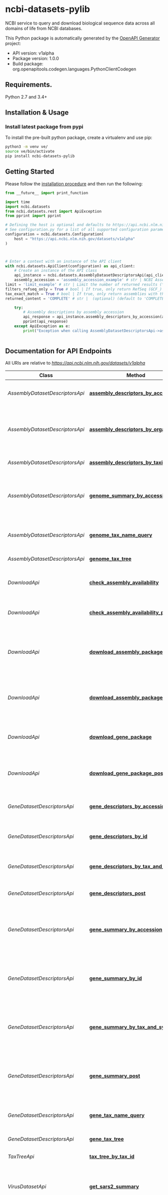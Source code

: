 # ncbi-datasets-pylib
NCBI service to query and download biological sequence data across all domains of life from NCBI databases.

This Python package is automatically generated by the [OpenAPI Generator](https://openapi-generator.tech) project:

- API version: v1alpha
- Package version: 1.0.0
- Build package: org.openapitools.codegen.languages.PythonClientCodegen

## Requirements.

Python 2.7 and 3.4+

## Installation & Usage
### Install latest package from pypi

To install the pre-built python package, create a virtualenv and use pip:

```sh
python3 -m venv ve/
source ve/bin/activate
pip install ncbi-datasets-pylib
```

## Getting Started

Please follow the [installation procedure](#installation--usage) and then run the following:

```python
from __future__ import print_function

import time
import ncbi.datasets
from ncbi.datasets.rest import ApiException
from pprint import pprint

# Defining the host is optional and defaults to https://api.ncbi.nlm.nih.gov/datasets/v1alpha
# See configuration.py for a list of all supported configuration parameters.
configuration = ncbi.datasets.Configuration(
    host = "https://api.ncbi.nlm.nih.gov/datasets/v1alpha"
)



# Enter a context with an instance of the API client
with ncbi.datasets.ApiClient(configuration) as api_client:
    # Create an instance of the API class
    api_instance = ncbi.datasets.AssemblyDatasetDescriptorsApi(api_client)
    assembly_accession = 'assembly_accession_example' # str | NCBI Assembly accession
limit = 'limit_example' # str | Limit the number of returned results (\"all\", \"none\", otherwise an integer value). (optional)
filters_refseq_only = True # bool | If true, only return RefSeq (GCF_) assemblies. (optional)
tax_exact_match = True # bool | If true, only return assemblies with the given NCBI Taxonomy ID, or name. Otherwise, assemblies from taxonomy subtree are included, too. Ignored for assembly_accession request. (optional)
returned_content = 'COMPLETE' # str |  (optional) (default to 'COMPLETE')

    try:
        # Assembly descriptions by assembly accession
        api_response = api_instance.assembly_descriptors_by_accession(assembly_accession, limit=limit, filters_refseq_only=filters_refseq_only, tax_exact_match=tax_exact_match, returned_content=returned_content)
        pprint(api_response)
    except ApiException as e:
        print("Exception when calling AssemblyDatasetDescriptorsApi->assembly_descriptors_by_accession: %s\n" % e)
    
```

## Documentation for API Endpoints

All URIs are relative to *https://api.ncbi.nlm.nih.gov/datasets/v1alpha*

Class | Method | HTTP request | Description
------------ | ------------- | ------------- | -------------
*AssemblyDatasetDescriptorsApi* | [**assembly_descriptors_by_accession**](docs/AssemblyDatasetDescriptorsApi.md#assembly_descriptors_by_accession) | **GET** /assembly_descriptors/accession/{assembly_accession} | Assembly descriptions by assembly accession
*AssemblyDatasetDescriptorsApi* | [**assembly_descriptors_by_organism**](docs/AssemblyDatasetDescriptorsApi.md#assembly_descriptors_by_organism) | **GET** /assembly_descriptors/organism/{tax_name} | Assembly descriptions by taxonomic name (scientific or common name at any tax rank)
*AssemblyDatasetDescriptorsApi* | [**assembly_descriptors_by_taxid**](docs/AssemblyDatasetDescriptorsApi.md#assembly_descriptors_by_taxid) | **GET** /assembly_descriptors/taxid/{tax_id} | Assembly descriptions by taxonomy ID
*AssemblyDatasetDescriptorsApi* | [**genome_summary_by_accession**](docs/AssemblyDatasetDescriptorsApi.md#genome_summary_by_accession) | **GET** /genome/summary/accession/{assembly_accessions} | Summary of assembly dataset, including options to download package
*AssemblyDatasetDescriptorsApi* | [**genome_tax_name_query**](docs/AssemblyDatasetDescriptorsApi.md#genome_tax_name_query) | **GET** /genome/tax_name_query/{organism_query}/names | Retrieve list of taxonomy names and is for OrganismQuery
*AssemblyDatasetDescriptorsApi* | [**genome_tax_tree**](docs/AssemblyDatasetDescriptorsApi.md#genome_tax_tree) | **GET** /genome/taxonomy/{tax_token}/tree | Retrieve tax tree
*DownloadApi* | [**check_assembly_availability**](docs/DownloadApi.md#check_assembly_availability) | **GET** /download/assembly_accession/check/{assembly_accessions} | Check assembly data files availability by assembly accession
*DownloadApi* | [**check_assembly_availability_post**](docs/DownloadApi.md#check_assembly_availability_post) | **POST** /download/assembly_accession/check | Check assembly data files availability by POST
*DownloadApi* | [**download_assembly_package**](docs/DownloadApi.md#download_assembly_package) | **GET** /download/assembly_accession/{assembly_accessions} | Retrieve a requested assembly dataset and stream back reply by assembly accession
*DownloadApi* | [**download_assembly_package_post**](docs/DownloadApi.md#download_assembly_package_post) | **POST** /download/assembly_accession | Retrieve a requested assembly dataset and stream back reply by POST
*DownloadApi* | [**download_gene_package**](docs/DownloadApi.md#download_gene_package) | **GET** /download/gene/id/{gene_ids} | Retrieve a requested gene dataset and stream back reply by gene ID
*DownloadApi* | [**download_gene_package_post**](docs/DownloadApi.md#download_gene_package_post) | **POST** /download/gene | Retrieve a requested gene dataset and stream back reply by POST
*GeneDatasetDescriptorsApi* | [**gene_descriptors_by_accession**](docs/GeneDatasetDescriptorsApi.md#gene_descriptors_by_accession) | **GET** /gene/accessions/{accessions}/descriptors | Retrieve list of descriptions of genes by RefSeq accession
*GeneDatasetDescriptorsApi* | [**gene_descriptors_by_id**](docs/GeneDatasetDescriptorsApi.md#gene_descriptors_by_id) | **GET** /gene/id/{gene_ids}/descriptors | Retrieve list of descriptions of genes by gene ID
*GeneDatasetDescriptorsApi* | [**gene_descriptors_by_tax_and_symbol**](docs/GeneDatasetDescriptorsApi.md#gene_descriptors_by_tax_and_symbol) | **GET** /gene/symbol/{symbol}/taxonomy/{tax_token}/descriptors | Retrieve list of descriptions of genes by taxonomy and gene symbol
*GeneDatasetDescriptorsApi* | [**gene_descriptors_post**](docs/GeneDatasetDescriptorsApi.md#gene_descriptors_post) | **POST** /gene/descriptors | Retrieve list of descriptions of genes by POST
*GeneDatasetDescriptorsApi* | [**gene_summary_by_accession**](docs/GeneDatasetDescriptorsApi.md#gene_summary_by_accession) | **GET** /gene/accessions/{accessions}/summary | Summary of gene dataset, including options to download package by RefSeq accession
*GeneDatasetDescriptorsApi* | [**gene_summary_by_id**](docs/GeneDatasetDescriptorsApi.md#gene_summary_by_id) | **GET** /gene/id/{gene_ids}/summary | Summary of gene dataset, including options to download package by gene ID
*GeneDatasetDescriptorsApi* | [**gene_summary_by_tax_and_symbol**](docs/GeneDatasetDescriptorsApi.md#gene_summary_by_tax_and_symbol) | **GET** /gene/symbol/{symbol}/taxonomy/{tax_token}/summary | Summary of gene dataset, including options to download package by taxonomy and gene symbol
*GeneDatasetDescriptorsApi* | [**gene_summary_post**](docs/GeneDatasetDescriptorsApi.md#gene_summary_post) | **POST** /gene/summary | Summary of gene dataset, including options to download package by POST
*GeneDatasetDescriptorsApi* | [**gene_tax_name_query**](docs/GeneDatasetDescriptorsApi.md#gene_tax_name_query) | **GET** /gene/tax_name_query/{organism_query}/names | Retrieve list of taxonomy names and is for OrganismQuery
*GeneDatasetDescriptorsApi* | [**gene_tax_tree**](docs/GeneDatasetDescriptorsApi.md#gene_tax_tree) | **GET** /gene/taxonomy/{tax_token}/tree | Retrieve tax tree
*TaxTreeApi* | [**tax_tree_by_tax_id**](docs/TaxTreeApi.md#tax_tree_by_tax_id) | **GET** /tax_tree/taxid/{tax_id} | Retrieve tax tree by taxonomy ID
*VirusDatasetApi* | [**get_sars2_summary**](docs/VirusDatasetApi.md#get_sars2_summary) | **GET** /virus/summary/sars2/protein/{proteins} | Summary of SARS-CoV-2 protein and CDS datasets by protein name
*VirusDatasetApi* | [**get_summary**](docs/VirusDatasetApi.md#get_summary) | **GET** /virus/summary/taxid/{tax_id} | Summary of Coronavirus genome datasets, including options to download package by taxonomy ID
*VirusDatasetApi* | [**get_summary_by_name**](docs/VirusDatasetApi.md#get_summary_by_name) | **GET** /virus/summary/organism/{tax_name} | Summary of Coronavirus genome datasets, including options to download package by taxonomy name
*VirusDownloadApi* | [**get_sars2_protein_dataset**](docs/VirusDownloadApi.md#get_sars2_protein_dataset) | **GET** /download/virus/sars2/protein/{proteins} | Retrieve SARS-CoV-2 protein and CDS datasets by protein name
*VirusDownloadApi* | [**get_virus_dataset_sars_stream**](docs/VirusDownloadApi.md#get_virus_dataset_sars_stream) | **GET** /download/virus/sars2 | Retrieve SARS-CoV-2 genome datasets
*VirusDownloadApi* | [**get_virus_dataset_stream**](docs/VirusDownloadApi.md#get_virus_dataset_stream) | **GET** /download/virus/taxid/{tax_id} | Retrieve Coronavirus genome datasets by taxonomy ID
*VirusDownloadApi* | [**get_virus_dataset_stream_by_name**](docs/VirusDownloadApi.md#get_virus_dataset_stream_by_name) | **GET** /download/virus/organism/{tax_name} | Retrieve Coronavirus genome datasets by taxonomy name


## Documentation For Models

 - [AnnotationForAssemblyType](docs/AnnotationForAssemblyType.md)
 - [AssemblyDatasetRequestResolution](docs/AssemblyDatasetRequestResolution.md)
 - [DownloadSummaryDehydrated](docs/DownloadSummaryDehydrated.md)
 - [DownloadSummaryHydrated](docs/DownloadSummaryHydrated.md)
 - [ErrorAssemblyErrorCode](docs/ErrorAssemblyErrorCode.md)
 - [ErrorGeneErrorCode](docs/ErrorGeneErrorCode.md)
 - [ErrorReplacedId](docs/ErrorReplacedId.md)
 - [ErrorVirusErrorCode](docs/ErrorVirusErrorCode.md)
 - [GeneDatasetRequestFasta](docs/GeneDatasetRequestFasta.md)
 - [GeneDatasetRequestSort](docs/GeneDatasetRequestSort.md)
 - [GeneDatasetRequestSortDirection](docs/GeneDatasetRequestSortDirection.md)
 - [GeneDatasetRequestSortField](docs/GeneDatasetRequestSortField.md)
 - [GeneDescriptorGeneType](docs/GeneDescriptorGeneType.md)
 - [GeneDescriptorRnaType](docs/GeneDescriptorRnaType.md)
 - [GenomicRegionGenomicRegionType](docs/GenomicRegionGenomicRegionType.md)
 - [OrganismCountByType](docs/OrganismCountByType.md)
 - [OrganismCountType](docs/OrganismCountType.md)
 - [OrganismCounts](docs/OrganismCounts.md)
 - [OrganismRankType](docs/OrganismRankType.md)
 - [SciNameAndIdsSciNameAndId](docs/SciNameAndIdsSciNameAndId.md)
 - [TranscriptTranscriptType](docs/TranscriptTranscriptType.md)
 - [V1alpha1AnnotationForAssembly](docs/V1alpha1AnnotationForAssembly.md)
 - [V1alpha1AnnotationForAssemblyFile](docs/V1alpha1AnnotationForAssemblyFile.md)
 - [V1alpha1AssemblyDatasetAvailability](docs/V1alpha1AssemblyDatasetAvailability.md)
 - [V1alpha1AssemblyDatasetDescriptor](docs/V1alpha1AssemblyDatasetDescriptor.md)
 - [V1alpha1AssemblyDatasetDescriptors](docs/V1alpha1AssemblyDatasetDescriptors.md)
 - [V1alpha1AssemblyDatasetDescriptorsFilter](docs/V1alpha1AssemblyDatasetDescriptorsFilter.md)
 - [V1alpha1AssemblyDatasetDescriptorsRequestContentType](docs/V1alpha1AssemblyDatasetDescriptorsRequestContentType.md)
 - [V1alpha1AssemblyDatasetRequest](docs/V1alpha1AssemblyDatasetRequest.md)
 - [V1alpha1DownloadSummary](docs/V1alpha1DownloadSummary.md)
 - [V1alpha1Error](docs/V1alpha1Error.md)
 - [V1alpha1GeneDatasetRequest](docs/V1alpha1GeneDatasetRequest.md)
 - [V1alpha1GeneDatasetRequestContentType](docs/V1alpha1GeneDatasetRequestContentType.md)
 - [V1alpha1GeneDescriptor](docs/V1alpha1GeneDescriptor.md)
 - [V1alpha1GeneDescriptors](docs/V1alpha1GeneDescriptors.md)
 - [V1alpha1GenomicRegion](docs/V1alpha1GenomicRegion.md)
 - [V1alpha1MaturePeptide](docs/V1alpha1MaturePeptide.md)
 - [V1alpha1NomenclatureAuthority](docs/V1alpha1NomenclatureAuthority.md)
 - [V1alpha1Organism](docs/V1alpha1Organism.md)
 - [V1alpha1Orientation](docs/V1alpha1Orientation.md)
 - [V1alpha1Protein](docs/V1alpha1Protein.md)
 - [V1alpha1Range](docs/V1alpha1Range.md)
 - [V1alpha1SciNameAndIds](docs/V1alpha1SciNameAndIds.md)
 - [V1alpha1SeqRangeSet](docs/V1alpha1SeqRangeSet.md)
 - [V1alpha1Transcript](docs/V1alpha1Transcript.md)


## Documentation For Authorization

 All endpoints do not require authorization.

## Author




